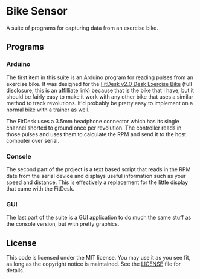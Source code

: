 # Bike Sensor

A suite of programs for capturing data from an exercise bike.

## Programs

### Arduino

The first item in this suite is an Arduino program for reading pulses from an
exercise bike.  It was designed for the [FitDesk v2.0 Desk Exercise
Bike][fitdesk] (full disclosure, this is an affilliate link) because that is
the bike that I have, but it should be fairly easy to make it work with any
other bike that uses a similar method to track revolutions.  It'd probably be
pretty easy to implement on a normal bike with a trainer as well.

The FitDesk uses a 3.5mm headphone connector which has its single
channel shorted to ground once per revolution.  The controller reads in
those pulses and uses them to calculate the RPM and send it to the host
computer over serial.

### Console

The second part of the project is a text based script that reads in the
RPM date from the serial device and displays useful information such as
your speed and distance.  This is effectively a replacement for the
little display that came with the FitDesk.

### GUI

The last part of the suite is a GUI application to do much the same
stuff as the console version, but with pretty graphics.

## License

This code is licensed under the MIT license.  You may use it as you see
fit, as long as the copyright notice is maintained.  See the
[LICENSE](LICENSE) file for details.

[fitdesk]: http://amzn.to/1FUSVqc
